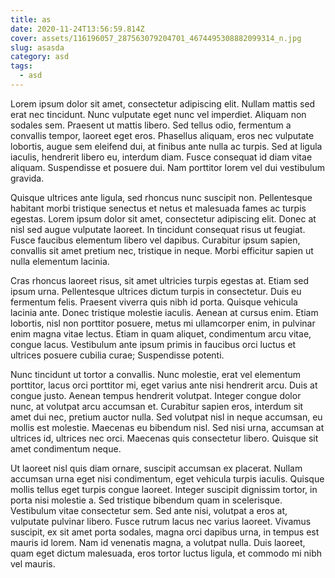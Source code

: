 ```yaml
---
title: as
date: 2020-11-24T13:56:59.814Z
cover: assets/116196057_287563079204701_4674495308882099314_n.jpg
slug: asasda
category: asd
tags:
  - asd
---
```

<!--StartFragment-->

Lorem ipsum dolor sit amet, consectetur adipiscing elit. Nullam mattis sed erat nec tincidunt. Nunc vulputate eget nunc vel imperdiet. Aliquam non sodales sem. Praesent ut mattis libero. Sed tellus odio, fermentum a convallis tempor, laoreet eget eros. Phasellus aliquam, eros nec vulputate lobortis, augue sem eleifend dui, at finibus ante nulla ac turpis. Sed at ligula iaculis, hendrerit libero eu, interdum diam. Fusce consequat id diam vitae aliquam. Suspendisse et posuere dui. Nam porttitor lorem vel dui vestibulum gravida.

Quisque ultrices ante ligula, sed rhoncus nunc suscipit non. Pellentesque habitant morbi tristique senectus et netus et malesuada fames ac turpis egestas. Lorem ipsum dolor sit amet, consectetur adipiscing elit. Donec at nisl sed augue vulputate laoreet. In tincidunt consequat risus ut feugiat. Fusce faucibus elementum libero vel dapibus. Curabitur ipsum sapien, convallis sit amet pretium nec, tristique in neque. Morbi efficitur sapien ut nulla elementum lacinia.

Cras rhoncus laoreet risus, sit amet ultricies turpis egestas at. Etiam sed ipsum urna. Pellentesque ultrices dictum turpis in consectetur. Duis eu fermentum felis. Praesent viverra quis nibh id porta. Quisque vehicula lacinia ante. Donec tristique molestie iaculis. Aenean at cursus enim. Etiam lobortis, nisl non porttitor posuere, metus mi ullamcorper enim, in pulvinar enim magna vitae lectus. Etiam in quam aliquet, condimentum arcu vitae, congue lacus. Vestibulum ante ipsum primis in faucibus orci luctus et ultrices posuere cubilia curae; Suspendisse potenti.

Nunc tincidunt ut tortor a convallis. Nunc molestie, erat vel elementum porttitor, lacus orci porttitor mi, eget varius ante nisi hendrerit arcu. Duis at congue justo. Aenean tempus hendrerit volutpat. Integer congue dolor nunc, at volutpat arcu accumsan et. Curabitur sapien eros, interdum sit amet dui nec, pretium auctor nulla. Sed volutpat nisl in neque accumsan, eu mollis est molestie. Maecenas eu bibendum nisl. Sed nisi urna, accumsan at ultrices id, ultrices nec orci. Maecenas quis consectetur libero. Quisque sit amet condimentum neque.

Ut laoreet nisl quis diam ornare, suscipit accumsan ex placerat. Nullam accumsan urna eget nisi condimentum, eget vehicula turpis iaculis. Quisque mollis tellus eget turpis congue laoreet. Integer suscipit dignissim tortor, in porta nisi molestie a. Sed tristique bibendum quam in scelerisque. Vestibulum vitae consectetur sem. Sed ante nisi, volutpat a eros at, vulputate pulvinar libero. Fusce rutrum lacus nec varius laoreet. Vivamus suscipit, ex sit amet porta sodales, magna orci dapibus urna, in tempus est mauris id lorem. Nam id venenatis magna, a volutpat nulla. Duis laoreet, quam eget dictum malesuada, eros tortor luctus ligula, et commodo mi nibh vel mauris.

<!--EndFragment-->